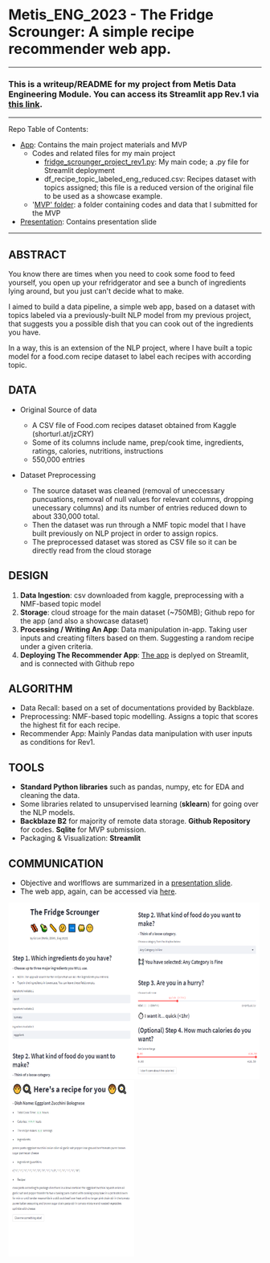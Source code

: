 # Metis_ENG_2023 - The Fridge Scrounger: A simple recipe recommender web app. 

---
### This is a writeup/README for my project from Metis Data Engineering Module. You can access its Streamlit app Rev.1 via [this link](https://rageofpaju-metis-eng-appfridge-scrounger-project-rev1-1trjwl.streamlit.app/).
---
Repo Table of Contents:
- [App](https://github.com/rageofpaju/Metis_ENG/tree/main/App): Contains the main project materials and MVP
	- Codes and related files for my main project
		- [fridge_scrounger_project_rev1.py](https://github.com/rageofpaju/Metis_ENG/blob/main/App/fridge_scrounger_project_rev1.py): My main code; a .py file for Streamlit deployment
		- df_recipe_topic_labeled_eng_reduced.csv: Recipes dataset with topics assigned; this file is a reduced version of the original file to be used as a showcase example. 
	- '[MVP' folder](https://github.com/rageofpaju/Metis_ENG/tree/main/App/MVP): a folder containing codes and data that I submitted for the MVP
- [Presentation](https://github.com/rageofpaju/Metis_ENG/blob/main/Presentation/): Contains presentation slide 
---



## ABSTRACT
You know there are times when you need to cook some food to feed yourself, you open up your refridgerator and see a bunch of ingredients lying around, but you just can't decide what to make.

I aimed to build a data pipeline, a simple web app, based on a dataset with topics labeled via a previously-built NLP model from my previous project, that suggests you  a possible dish that you can cook out of the ingredients you have.  

In a way, this is an extension of the NLP project, where I have built a topic model for a food.com recipe dataset to label each recipes with according topic. 

## DATA
- Original Source of data 
	- A CSV file of Food.com recipes dataset obtained from Kaggle  (shorturl.at/jzCRY)
	- Some of its columns include name, prep/cook time, ingredients, ratings, calories, nutritions, instructions
	- 550,000 entries

- Dataset Preprocessing
	- The source dataset was cleaned (removal of uneccessary puncuations, removal of null values for relevant columns, dropping unecessary columns) and its number of entries reduced down to about 330,000 total.
	- Then the dataset was run through a NMF topic model that I have built previously on NLP project in order to assign ropics.
	- The preprocessed dataset was stored as CSV file so it can be directly read from the cloud storage

## DESIGN
1. **Data Ingestion**: csv downloaded from kaggle, preprocessing with a NMF-based topic model
2. **Storage**: cloud stroage for the main dataset (~750MB); Github repo for the app (and also a showcase dataset) 
3. **Processing / Writing An App**: Data manipulation in-app. Taking user inputs and creating filters based on them. Suggesting a random recipe under a given criteria. 
5. **Deploying The Recommender App**: [The app](https://rageofpaju-metis-eng-appfridge-scrounger-project-rev1-1trjwl.streamlit.app/) is deplyed on Streamlit, and is connected with Github repo 

## ALGORITHM
- Data Recall: based on a set of documentations provided by Backblaze.
- Preprocessing: NMF-based topic modelling. Assigns a topic that scores the highest fit for each recipe.
- Recommender App: Mainly Pandas data manipulation with user inputs as conditions for Rev1.

## TOOLS
- **Standard Python libraries** such as pandas, numpy, etc for EDA and cleaning the data.
- Some libraries related to unsupervised learning (**sklearn**) for going over the NLP models.
- **Backblaze B2** for majority of remote data storage. **Github Repository** for codes. **Sqlite** for MVP submission. 
- Packaging & Visualization: **Streamlit**

## COMMUNICATION
- Objective and worlflows are summarized in a [presentation slide](https://github.com/rageofpaju/Metis_ENG/blob/main/Presentation/Eng__Final_Presentaion_Ed_Lee.pdf).
- The web app, again, can be accessed via [here](https://rageofpaju-metis-eng-appfridge-scrounger-project-rev1-1trjwl.streamlit.app/).

<img src="https://github.com/rageofpaju/Metis_ENG/blob/main/app_ex1.png" width="250" height="350"><img src="https://github.com/rageofpaju/Metis_ENG/blob/main/app_ex2.png" width="250" height="350"><img src="https://github.com/rageofpaju/Metis_ENG/blob/main/app_ex3.png" width="250" height="350">
